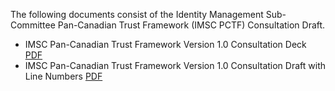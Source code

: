 The following documents consist of the Identity Management Sub-Committee Pan-Canadian Trust Framework (IMSC PCTF) Consultation Draft.

* IMSC Pan-Canadian Trust Framework Version 1.0 Consultation Deck [PDF](https://github.com/canada-ca/PCTF-CCP/blob/master/version1/IMSC%20Pan-Canadian%20Trust%20Framework%20(PCTF)%20Version%201.0%20v0.4%20(Consultation%20Deck)%20(2019-03-28).pdf)
* IMSC Pan-Canadian Trust Framework Version 1.0 Consultation Draft with Line Numbers [PDF](https://github.com/canada-ca/PCTF-CCP/blob/master/version1/IMSC%20Pan-Canadian%20Trust%20Framework%20(PCTF)%20Version%201.0%20v0.4%20(Consultation%20Draft%20with%20Line%20Numbers)%20(2019-03-28).pdf)

